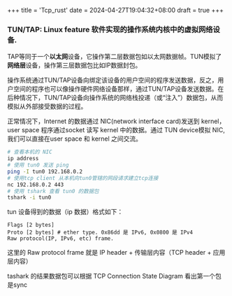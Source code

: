 +++
title = 'Tcp_rust'
date = 2024-04-27T19:04:32+08:00
draft = true
+++

### TUN/TAP: Linux feature 软件实现的操作系统内核中的虚拟网络设备.

TAP等同于一个**以太网**设备，它操作第二层数据包如以太网数据帧。TUN模拟了**网络层**设备，操作第三层数据包比如IP数据封包。

操作系统通过TUN/TAP设备向绑定该设备的用户空间的程序发送数据，反之，用户空间的程序也可以像操作硬件网络设备那样，通过TUN/TAP设备发送数据。在后种情况下，TUN/TAP设备向操作系统的网络栈投递（或“注入”）数据包，从而模拟从外部接受数据的过程。

正常情况下，Internet 的数据通过 NIC(network interface card)发送到 kernel，user space 程序通过socket 读写 kernel 中的数据。通过 TUN device模拟 NIC, 我们可以直接在user space 和 kernel 之间交流。

```bash
# 查看本机的 NIC
ip address
# 使用 tun0 发送 ping
ping -I tun0 192.168.0.2
# 使用tcp client 从本机向tun0管辖的网段请求建立tcp连接
nc 192.168.0.2 443
# 使用 tshark 查看 tun0 的数据包
tshark -i tun0
```
tun 设备得到的数据（ip 数据）格式如下：
```
Flags [2 bytes]
Proto [2 bytes] # ether type. 0x86dd 是 IPv6, 0x0800 是 IPv4
Raw protocol(IP, IPv6, etc) frame.
```
这里的 Raw protocol frame 就是 IP header + 传输层内容（TCP header + 应用层内容）


tashark 的结果数据包可以根据 TCP Connection State Diagram 看出第一个包是sync
